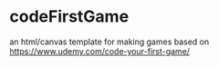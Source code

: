 # codeFirstGame
an html/canvas template for making games based on https://www.udemy.com/code-your-first-game/
